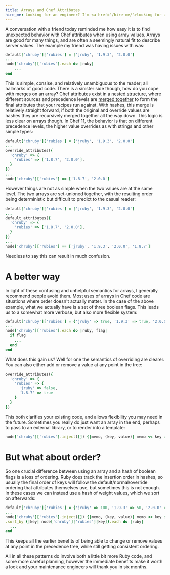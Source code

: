 ```yaml
---
title: Arrays and Chef Attributes
hire_me: Looking for an engineer? I'm <a href="/hire-me/">looking for a new opportunity</a>!
---
```


A conversation with a friend today reminded me how easy it is to find unexpected behavior with Chef attributes when using array values. Arrays are good for many things, and are often a seemingly natural fit to describe server values. The example my friend was having issues with was:

```ruby
default['chruby']['rubies'] = ['jruby', '1.9.3', '2.0.0']
...
node['chruby']['rubies'].each do |ruby|
    ...
end
```

This is simple, consise, and relatively unambiguous to the reader; all hallmarks of good code. There is a sinister side though, how do you cope with merges on an array? Chef attributes exist in a [nested structure](http://docs.opscode.com/essentials_cookbook_attribute_files.html#attribute-precedence), where different sources and precedence levels are [merged together](https://github.com/opscode/chef/blob/master/lib/chef/mixin/deep_merge.rb) to form the final attributes that your recipes run against. With hashes, this merge is relatively straight forward, if both the original and override values are hashes they are recursively merged together all the way down. This logic is less clear on arrays though. In Chef 11, the behavior is that on different precedence levels, the higher value overrides as with strings and other simple types:

```ruby
default['chruby']['rubies'] = ['jruby', '1.9.3', '2.0.0']
...
override_attributes({
  'chruby' => {
    'rubies' => ['1.8.7', '2.0.0'],
  }
})
...
node['chruby']['rubies'] == ['1.8.7', '2.0.0']
```

However things are not as simple when the two values are at the same level. The two arrays are set-unioned together, with the resulting order being deterministic but difficult to predict to the casual reader:

```ruby
default['chruby']['rubies'] = ['jruby', '1.9.3', '2.0.0']
...
default_attributes({
  'chruby' => {
    'rubies' => ['1.8.7', '2.0.0'],
  }
})
...
node['chruby']['rubies'] == ['jruby', '1.9.3', '2.0.0', '1.8.7']
```

Needless to say this can result in much confusion.

# A better way

In light of these confusing and unhelpful semantics for arrays, I generally recommend people avoid them. Most uses of arrays in Chef code are situations where order doesn't actually matter. In the case of the above example, what we actually have is a set of three boolean flags. This leads us to a somewhat more verbose, but also more flexible system:

```ruby
default['chruby']['rubies'] = {'jruby' => true, '1.9.3' => true, '2.0.0' => true}
...
node['chruby']['rubies'].each do |ruby, flag|
  if flag
    ...
  end
end
```

What does this gain us? Well for one the semantics of overriding are clearer. You can also either add or remove a value at any point in the tree:

```ruby
override_attributes({
  'chruby' => {
    'rubies' => {
      'jruby' => false,
      '1.8.7' => true
    }
  }
})
```

This both clarifies your existing code, and allows flexibility you may need in the future. Sometimes you really do just want an array in the end, perhaps to pass to an external library, or to render into a template:

```ruby
node['chruby']['rubies'].inject([]) {|memo, (key, value)| memo << key if value; memo}
```

# But what about order?

So one crucial difference between using an array and a hash of boolean flags is a loss of ordering. Ruby does track the insertion order in hashes, so usually the final order of keys will follow the default/normal/override ordering that attributes themselves use, but sometimes this is not enough. In these cases we can instead use a hash of weight values, which we sort on afterwards:

```ruby
default['chruby']['rubies'] = {'jruby' => 100, '1.9.3' => 50, '2.0.0' => 50}
...
node['chruby']['rubies'].inject([]) {|memo, (key, value)| memo << key if value; memo} \
.sort_by {|key| node['chruby']['rubies'][key]}.each do |ruby|
  ...
end
```

This keeps all the earlier benefits of being able to change or remove values at any point in the precedence tree, while still getting consistent ordering.

All in all these patterns do involve both a little bit more Ruby code, and some more careful planning, however the immediate benefits make it worth a look and your maintenance engineers will thank you in six months.
